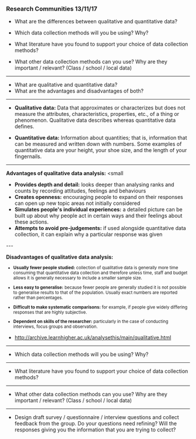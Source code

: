 ### Research Communities 13/11/17 

- What are the differences between qualitative and quantitative data? 

- Which data collection methods will you be using? Why? 

- What literature have you found to support your choice of data collection methods?  

- What other data collection methods can you use? Why are they important / relevant? (Class / school / local data) 

---
- What are qualitative and quantitative data? 
- What are the advantages and disadvantages of both?

---
- **Qualitative data:** Data that approximates or characterizes but does not measure the attributes, characteristics, properties, etc., of a thing or phenomenon. Qualitative data describes whereas quantitative data defines.

- **Quantitative data:** Information about quantities; that is, information that can be measured and written down with numbers. Some examples of quantitative data are your height, your shoe size, and the length of your fingernails.

---

**Advantages of qualitative data analysis:**
<small
- **Provides depth and detail:** looks deeper than analysing ranks and counts by recording attitudes, feelings and behaviours
- **Creates openness:** encouraging people to expand on their responses can open up new topic areas not initially considered
- **Simulates people's individual experiences:** a detailed picture can be built up about why people act in certain ways and their feelings about these actions.
- **Attempts to avoid pre-judgements:** if used alongside quantitative data collection, it can explain why a particular response was given

</small>
---

**Disadvantages of qualitative data analysis:**

<small>

- **Usually fewer people studied:** collection of qualitative data is generally more time consuming that quantitative data collection and therefore unless time, staff and budget allows it is generally necessary to include a smaller sample size.
- **Less easy to generalise:** because fewer people are generally studied it is not possible to generalise results to that of the population. Usually exact numbers are reported rather than percentages.

- **Difficult to make systematic comparisons:** for example, if people give widely differing responses that are highly subjective.
- **Dependent on skills of the researcher:** particularly in the case of conducting interviews, focus groups and observation.

</small>

-    http://archive.learnhigher.ac.uk/analysethis/main/qualitative.html

---
- Which data collection methods will you be using? Why?
---

- What literature have you found to support your choice of data collection methods?  

---
- What other data collection methods can you use? Why are they important / relevant? (Class / school / local data) 

---
- Design draft survey / questionnaire / interview questions and collect feedback from the group. Do your questions need refining? Will the responses giving you the information that you are trying to collect? 

